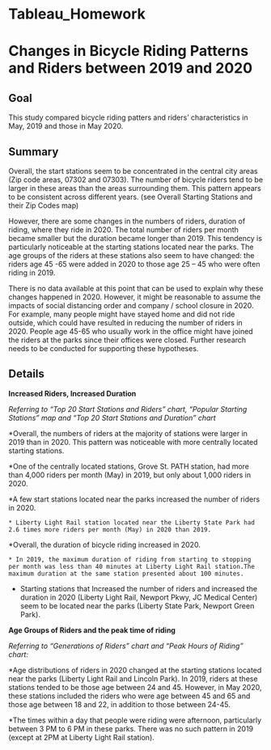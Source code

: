 # Tableau_Homework

# Changes in Bicycle Riding Patterns and Riders between 2019 and 2020

## Goal
This study compared bicycle riding patters and riders’ characteristics in May, 2019 and those in May 2020.

## Summary 

Overall, the start stations seem to be concentrated in the central city areas (Zip code areas, 07302 and 07303). The number of bicycle riders tend to be larger in these areas than the areas surrounding them. This pattern appears to be consistent across different years. (see Overall Starting Stations and their Zip Codes map)

However, there are some changes in the numbers of riders, duration of riding, where they ride in 2020. The total number of riders per month became smaller but the duration became longer than 2019. This tendency is particularly noticeable at the starting stations located near the parks. The age groups of the riders at these stations also seem to have changed: the riders age 45 -65 were added in 2020 to those age 25 – 45 who were often riding in 2019.

There is no data available at this point that can be used to explain why these changes happened in 2020. However, it might be reasonable to assume the impacts of social distancing order and company / school closure in 2020. For example, many people might have stayed home and did not ride outside, which could have resulted in reducing the number of riders in 2020. People age 45-65 who usually work in the office might have joined the riders at the parks since their offices were closed. Further research needs to be conducted for supporting these hypotheses.

## Details

**Increased Riders, Increased Duration**
 
*Referring to “Top 20 Start Stations and Riders” chart, “Popular Starting Stations” map and “Top 20 Start Stations and Duration” chart*

*Overall, the numbers of riders at the majority of stations were larger in 2019 than in 2020. This pattern was noticeable with more centrally located starting stations.

*One of the centrally located stations, Grove St. PATH station, had more than 4,000 riders per month (May) in 2019, but only about 1,000 riders in 2020.

*A few start stations located near the parks increased the number of riders in 2020.

	* Liberty Light Rail station located near the Liberty State Park had 2.6 times more riders per month (May) in 2020 than 2019.

*Overall, the duration of bicycle riding increased in 2020.

	* In 2019, the maximum duration of riding from starting to stopping per month was less than 40 minutes at Liberty Light Rail station.The maximum duration at the same station presented about 100 minutes. 

* Starting stations that Increased the number of riders and increased the duration in 2020 (Liberty Light Rail, Newport Pkwy, JC Medical Center) seem to be located near the parks (Liberty State Park, Newport Green Park). 

**Age Groups of Riders and the peak time of riding**

*Referring to “Generations of Riders” chart and “Peak Hours of Riding” chart:*

*Age distributions of riders in 2020 changed at the starting stations located near the parks (Liberty Light Rail and Lincoln Park). In 2019, riders at these stations tended to be those age between 24 and 45. However, in May 2020, these stations included the riders who were age between 45 and 65 and those age between 18 and 22, in addition to those between 24-45.

*The times within a day that people were riding were afternoon, particularly between 3 PM to 6 PM in these parks. There was no such pattern in 2019 (except at 2PM at Liberty Light Rail station).
